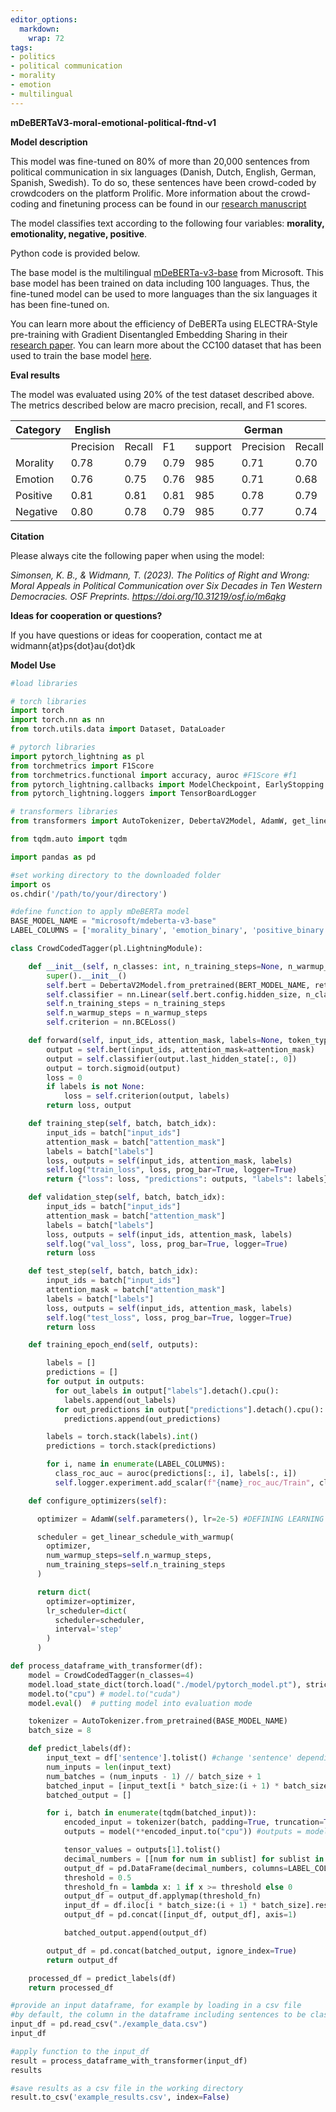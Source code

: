 ```yaml
---
editor_options: 
  markdown: 
    wrap: 72
tags:
- politics
- political communication
- morality
- emotion
- multilingual
---
```


**mDeBERTaV3-moral-emotional-political-ftnd-v1**

**Model description**

This model was fine-tuned on 80% of more than 20,000 sentences from
political communication in six languages (Danish, Dutch, English,
German, Spanish, Swedish). To do so, these sentences have been
crowd-coded by crowdcoders on the platform Prolific. More information
about the crowd-coding and finetuning process can be found in our
[research manuscript](https://doi.org/10.31219/osf.io/m6qkg)

The model classifies text according to the following four variables:
**morality, emotionality, negative, positive**.

Python code is provided below.

The base model is the multilingual
[mDeBERTa-v3-base](https://huggingface.co/microsoft/mdeberta-v3-base)
from Microsoft. This base model has been trained on data including 100
languages. Thus, the fine-tuned model can be used to more languages than
the six languages it has been fine-tuned on.

You can learn more about the efficiency of DeBERTa using ELECTRA-Style
pre-training with Gradient Disentangled Embedding Sharing in their
[research paper](https://arxiv.org/abs/2111.09543). You can learn more
about the CC100 dataset that has been used to train the base model
[here](https://arxiv.org/pdf/1911.02116v2.pdf).

**Eval results**

The model was evaluated using 20% of the test dataset described above.
The metrics described below are macro precision, recall, and F1 scores.

| Category | English   |        |      |         | German    |        |      |         | Danish    |        |      |         | Swedish   |        |      |         | Spanish   |        |      |         | Dutch     |        |      |         |
|---|---|---|---|---|---|---|---|---|---|---|---|---|---|---|---|---|---|---|---|---|---|---|---|---|
|          | Precision | Recall | F1   | support | Precision | Recall | F1   | support | Precision | Recall | F1   | support | Precision | Recall | F1   | support | Precision | Recall | F1   | support | Precision | Recall | F1   | support |
| Morality | 0.78      | 0.79   | 0.79 | 985     | 0.71      | 0.70   | 0.70 | 496     | 0.63      | 0.64   | 0.64 | 795     | 0.68      | 0.66   | 0.67 | 796     | 0.75      | 0.75   | 0.75 | 499     | 0.72      | 0.72   | 0.72 | 500     |
| Emotion  | 0.76      | 0.75   | 0.76 | 985     | 0.71      | 0.68   | 0.69 | 496     | 0.67      | 0.62   | 0.63 | 795     | 0.66      | 0.65   | 0.65 | 796     | 0.77      | 0.73   | 0.74 | 499     | 0.70      | 0.64   | 0.66 | 500     |
| Positive | 0.81      | 0.81   | 0.81 | 985     | 0.78      | 0.79   | 0.78 | 496     | 0.71      | 0.68   | 0.69 | 795     | 0.73      | 0.70   | 0.71 | 796     | 0.77      | 0.79   | 0.77 | 499     | 0.74      | 0.73   | 0.74 | 500     |
| Negative | 0.80      | 0.78   | 0.79 | 985     | 0.77      | 0.74   | 0.75 | 496     | 0.73      | 0.70   | 0.71 | 795     | 0.74      | 0.66   | 0.69 | 796     | 0.80      | 0.78   | 0.79 | 499     | 0.75      | 0.70   | 0.72 | 500     |

**Citation**

Please always cite the following paper when using the model:

*Simonsen, K. B., & Widmann, T. (2023). The Politics of Right and Wrong:
Moral Appeals in Political Communication over Six Decades in Ten Western
Democracies. OSF Preprints. <https://doi.org/10.31219/osf.io/m6qkg>*

**Ideas for cooperation or questions?**

If you have questions or ideas for cooperation, contact me at
widmann{at}ps{dot}au{dot}dk

**Model Use**

``` python
#load libraries

# torch libraries
import torch
import torch.nn as nn
from torch.utils.data import Dataset, DataLoader

# pytorch libraries
import pytorch_lightning as pl
from torchmetrics import F1Score
from torchmetrics.functional import accuracy, auroc #F1Score #f1
from pytorch_lightning.callbacks import ModelCheckpoint, EarlyStopping
from pytorch_lightning.loggers import TensorBoardLogger

# transformers libraries
from transformers import AutoTokenizer, DebertaV2Model, AdamW, get_linear_schedule_with_warmup

from tqdm.auto import tqdm

import pandas as pd
```

``` python
#set working directory to the downloaded folder
import os
os.chdir('/path/to/your/directory')
```

``` python
#define function to apply mDeBERTa model
BASE_MODEL_NAME = "microsoft/mdeberta-v3-base"
LABEL_COLUMNS = ['morality_binary', 'emotion_binary', 'positive_binary', 'negative_binary']

class CrowdCodedTagger(pl.LightningModule):

    def __init__(self, n_classes: int, n_training_steps=None, n_warmup_steps=None):
        super().__init__()
        self.bert = DebertaV2Model.from_pretrained(BERT_MODEL_NAME, return_dict=True)
        self.classifier = nn.Linear(self.bert.config.hidden_size, n_classes)
        self.n_training_steps = n_training_steps
        self.n_warmup_steps = n_warmup_steps
        self.criterion = nn.BCELoss()

    def forward(self, input_ids, attention_mask, labels=None, token_type_ids=None):
        output = self.bert(input_ids, attention_mask=attention_mask)
        output = self.classifier(output.last_hidden_state[:, 0])
        output = torch.sigmoid(output)
        loss = 0
        if labels is not None:
            loss = self.criterion(output, labels)
        return loss, output

    def training_step(self, batch, batch_idx):
        input_ids = batch["input_ids"]
        attention_mask = batch["attention_mask"]
        labels = batch["labels"]
        loss, outputs = self(input_ids, attention_mask, labels)
        self.log("train_loss", loss, prog_bar=True, logger=True)
        return {"loss": loss, "predictions": outputs, "labels": labels}

    def validation_step(self, batch, batch_idx):
        input_ids = batch["input_ids"]
        attention_mask = batch["attention_mask"]
        labels = batch["labels"]
        loss, outputs = self(input_ids, attention_mask, labels)
        self.log("val_loss", loss, prog_bar=True, logger=True)
        return loss

    def test_step(self, batch, batch_idx):
        input_ids = batch["input_ids"]
        attention_mask = batch["attention_mask"]
        labels = batch["labels"]
        loss, outputs = self(input_ids, attention_mask, labels)
        self.log("test_loss", loss, prog_bar=True, logger=True)
        return loss

    def training_epoch_end(self, outputs):

        labels = []
        predictions = []
        for output in outputs:
          for out_labels in output["labels"].detach().cpu():
            labels.append(out_labels)
          for out_predictions in output["predictions"].detach().cpu():
            predictions.append(out_predictions)

        labels = torch.stack(labels).int()
        predictions = torch.stack(predictions)

        for i, name in enumerate(LABEL_COLUMNS):
          class_roc_auc = auroc(predictions[:, i], labels[:, i])
          self.logger.experiment.add_scalar(f"{name}_roc_auc/Train", class_roc_auc, self.current_epoch)

    def configure_optimizers(self):

      optimizer = AdamW(self.parameters(), lr=2e-5) #DEFINING LEARNING RATE

      scheduler = get_linear_schedule_with_warmup(
        optimizer,
        num_warmup_steps=self.n_warmup_steps,
        num_training_steps=self.n_training_steps
      )

      return dict(
        optimizer=optimizer,
        lr_scheduler=dict(
          scheduler=scheduler,
          interval='step'
        )
      )

def process_dataframe_with_transformer(df):
    model = CrowdCodedTagger(n_classes=4)
    model.load_state_dict(torch.load("./model/pytorch_model.pt"), strict = False)
    model.to("cpu") # model.to("cuda")
    model.eval()  # putting model into evaluation mode

    tokenizer = AutoTokenizer.from_pretrained(BASE_MODEL_NAME)
    batch_size = 8

    def predict_labels(df):
        input_text = df['sentence'].tolist() #change 'sentence' depending on the name of column including sentences to classify
        num_inputs = len(input_text)
        num_batches = (num_inputs - 1) // batch_size + 1
        batched_input = [input_text[i * batch_size:(i + 1) * batch_size] for i in range(num_batches)]
        batched_output = []

        for i, batch in enumerate(tqdm(batched_input)):
            encoded_input = tokenizer(batch, padding=True, truncation=True, max_length=512, return_tensors='pt')
            outputs = model(**encoded_input.to("cpu")) #outputs = model(**encoded_input.to("cuda"))

            tensor_values = outputs[1].tolist()
            decimal_numbers = [[num for num in sublist] for sublist in tensor_values]
            output_df = pd.DataFrame(decimal_numbers, columns=LABEL_COLUMNS)
            threshold = 0.5
            threshold_fn = lambda x: 1 if x >= threshold else 0
            output_df = output_df.applymap(threshold_fn)
            input_df = df.iloc[i * batch_size:(i + 1) * batch_size].reset_index(drop=True)
            output_df = pd.concat([input_df, output_df], axis=1)

            batched_output.append(output_df)

        output_df = pd.concat(batched_output, ignore_index=True)
        return output_df

    processed_df = predict_labels(df)
    return processed_df
```

``` python
#provide an input dataframe, for example by loading in a csv file
#by default, the column in the dataframe including sentences to be classified should be called "sentence" (can be adjusted above)
input_df = pd.read_csv("./example_data.csv")
input_df
```

``` python
#apply function to the input_df
result = process_dataframe_with_transformer(input_df)
results
```

``` python
#save results as a csv file in the working directory
result.to_csv('example_results.csv', index=False)
```
